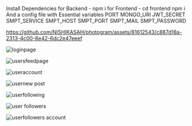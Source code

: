 Install Dependencies
for Backend - npm i
for Frontend - cd frontend npm i
And a config file with Essential variables
PORT 
MONGO_URI
JWT_SECRET
SMPT_SERVICE 
SMPT_HOST 
SMPT_PORT 
SMPT_MAIL 
SMPT_PASSWORD 


https://github.com/NISHIKASAH/photogram/assets/81612543/c887d18a-2313-4c00-8e42-6dc2e47eeef


![loginpage](https://github.com/NISHIKASAH/photogram/assets/81612543/6f679eb8-6993-4c18-a5b8-9622f3c0c0ac)

![usersfeedpage](https://github.com/NISHIKASAH/photogram/assets/81612543/014d8c77-b88c-4810-8e45-c825ce75e57a)

![useraccount](https://github.com/NISHIKASAH/photogram/assets/81612543/904be405-b5cb-4090-a52d-c3863cb15eb1)


![usernew post](https://github.com/NISHIKASAH/photogram/assets/81612543/a1f3f14d-d716-45d3-b13a-5f6d5a474df5)


![userfollowing](https://github.com/NISHIKASAH/photogram/assets/81612543/93013614-c662-497a-9118-ebf8da4b44d6)


![user followers](https://github.com/NISHIKASAH/photogram/assets/81612543/82434682-4b1b-498b-a0b4-6f592766af37)

![userfollowers account](https://github.com/NISHIKASAH/photogram/assets/81612543/4599d34d-cdb8-43e3-a1ff-f23768254c74)






